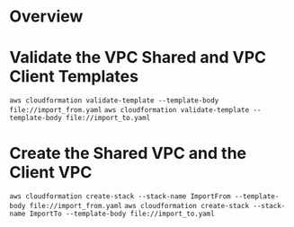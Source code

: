 # Overview

# Validate the VPC Shared and VPC Client Templates

`aws cloudformation validate-template --template-body file://import_from.yaml`
`aws cloudformation validate-template --template-body file://import_to.yaml`

# Create the Shared VPC and the Client VPC

`aws cloudformation create-stack --stack-name ImportFrom --template-body file://import_from.yaml`
`aws cloudformation create-stack --stack-name ImportTo --template-body file://import_to.yaml`
